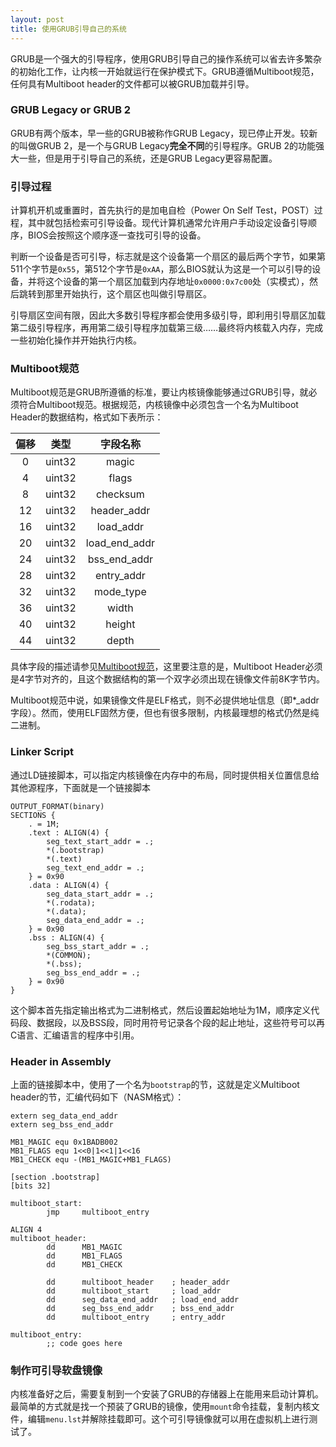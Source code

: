 ```yaml
---
layout: post
title: 使用GRUB引导自己的系统
---
```

GRUB是一个强大的引导程序，使用GRUB引导自己的操作系统可以省去许多繁杂的初始化工作，让内核一开始就运行在保护模式下。GRUB遵循Multiboot规范，任何具有Multiboot header的文件都可以被GRUB加载并引导。

### GRUB Legacy or GRUB 2

GRUB有两个版本，早一些的GRUB被称作GRUB Legacy，现已停止开发。较新的叫做GRUB 2，是一个与GRUB Legacy**完全不同**的引导程序。GRUB 2的功能强大一些，但是用于引导自己的系统，还是GRUB Legacy更容易配置。

### 引导过程

计算机开机或重置时，首先执行的是加电自检（Power On Self Test，POST）过程，其中就包括检索可引导设备。现代计算机通常允许用户手动设定设备引导顺序，BIOS会按照这个顺序逐一查找可引导的设备。

判断一个设备是否可引导，标志就是这个设备第一个扇区的最后两个字节，如果第511个字节是`0x55`，第512个字节是`0xAA`，那么BIOS就认为这是一个可以引导的设备，并将这个设备的第一个扇区加载到内存地址`0x0000:0x7c00`处（实模式），然后跳转到那里开始执行，这个扇区也叫做引导扇区。

引导扇区空间有限，因此大多数引导程序都会使用多级引导，即利用引导扇区加载第二级引导程序，再用第二级引导程序加载第三级……最终将内核载入内存，完成一些初始化操作并开始执行内核。

### Multiboot规范

Multiboot规范是GRUB所遵循的标准，要让内核镜像能够通过GRUB引导，就必须符合Multiboot规范。根据规范，内核镜像中必须包含一个名为Multiboot Header的数据结构，格式如下表所示：

| 偏移 | 类型 | 字段名称 |
|:------:|:----:|:-------:|
| 0 | uint32 | magic |
| 4 | uint32 | flags |
| 8 | uint32 | checksum |
| 12 | uint32 | header\_addr |
| 16 | uint32 | load\_addr |
| 20 | uint32 | load\_end\_addr |
| 24 | uint32 | bss\_end\_addr |
| 28 | uint32 | entry\_addr |
| 32 | uint32 | mode_type |
| 36 | uint32 | width |
| 40 | uint32 | height |
| 44 | uint32 | depth |

具体字段的描述请参见[Multiboot规范](http://www.gnu.org/software/grub/manual/multiboot/multiboot.html#Specification)，这里要注意的是，Multiboot Header必须是4字节对齐的，且这个数据结构的第一个双字必须出现在镜像文件前8K字节内。

Multiboot规范中说，如果镜像文件是ELF格式，则不必提供地址信息（即\*\_addr字段）。然而，使用ELF固然方便，但也有很多限制，内核最理想的格式仍然是纯二进制。

### Linker Script

通过LD链接脚本，可以指定内核镜像在内存中的布局，同时提供相关位置信息给其他源程序，下面就是一个链接脚本

~~~ {.ld}
OUTPUT_FORMAT(binary)
SECTIONS {
    . = 1M;
    .text : ALIGN(4) {
        seg_text_start_addr = .;
        *(.bootstrap)
        *(.text)
        seg_text_end_addr = .;
    } = 0x90
    .data : ALIGN(4) {
        seg_data_start_addr = .;
        *(.rodata);
        *(.data);
        seg_data_end_addr = .;
    } = 0x90
    .bss : ALIGN(4) {
        seg_bss_start_addr = .;
        *(COMMON);
        *(.bss);
        seg_bss_end_addr = .;
    } = 0x90
}
~~~

这个脚本首先指定输出格式为二进制格式，然后设置起始地址为1M，顺序定义代码段、数据段，以及BSS段，同时用符号记录各个段的起止地址，这些符号可以再C语言、汇编语言的程序中引用。

### Header in Assembly

上面的链接脚本中，使用了一个名为`bootstrap`的节，这就是定义Multiboot header的节，汇编代码如下（NASM格式）：

~~~ {.assembly}
extern seg_data_end_addr
extern seg_bss_end_addr

MB1_MAGIC equ 0x1BADB002
MB1_FLAGS equ 1<<0|1<<1|1<<16
MB1_CHECK equ -(MB1_MAGIC+MB1_FLAGS)

[section .bootstrap]
[bits 32]

multiboot_start:
        jmp     multiboot_entry

ALIGN 4
multiboot_header:
        dd      MB1_MAGIC
        dd      MB1_FLAGS
        dd      MB1_CHECK

        dd      multiboot_header    ; header_addr
        dd      multiboot_start     ; load_addr
        dd      seg_data_end_addr   ; load_end_addr
        dd      seg_bss_end_addr    ; bss_end_addr
        dd      multiboot_entry     ; entry_addr

multiboot_entry:
        ;; code goes here
~~~

### 制作可引导软盘镜像

内核准备好之后，需要复制到一个安装了GRUB的存储器上在能用来启动计算机。最简单的方式就是找一个预装了GRUB的镜像，使用`mount`命令挂载，复制内核文件，编辑`menu.lst`并解除挂载即可。这个可引导镜像就可以用在虚拟机上进行测试了。

